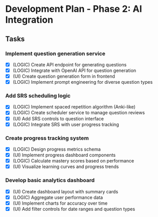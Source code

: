 # Development Plan - Phase 2: AI Integration

## Tasks

### Implement question generation service
- [x] (LOGIC) Create API endpoint for generating questions
- [x] (LOGIC) Integrate with OpenAI API for question generation
- [x] (UI) Create question generation form in frontend
- [x] (LOGIC) Implement prompt engineering for diverse question types

### Add SRS scheduling logic
- [x] (LOGIC) Implement spaced repetition algorithm (Anki-like)
- [x] (LOGIC) Create scheduler service to manage question reviews
- [x] (UI) Add SRS controls to question interface
- [x] (LOGIC) Integrate SRS with user progress tracking

### Create progress tracking system
- [x] (LOGIC) Design progress metrics schema
- [x] (UI) Implement progress dashboard components
- [x] (LOGIC) Calculate mastery scores based on performance
- [x] (UI) Visualize learning curves and progress trends

### Develop basic analytics dashboard
- [x] (UI) Create dashboard layout with summary cards
- [x] (LOGIC) Aggregate user performance data
- [x] (UI) Implement charts for accuracy over time
- [x] (UI) Add filter controls for date ranges and question types